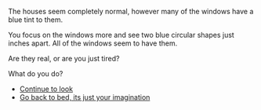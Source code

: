The houses seem completely normal, however many of the windows have a blue tint to them.

You focus on the windows more and see two blue circular shapes just inches apart. All of the windows seem to have them.

Are they real, or are you just tired?

What do you do?

- [Continue to look](0-B.md)
- [Go back to bed, its just your imagination](../1/1.md)